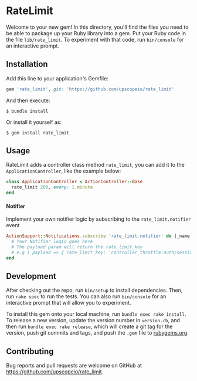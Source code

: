 # RateLimit

Welcome to your new gem! In this directory, you'll find the files you need to be able to package up your Ruby library into a gem. Put your Ruby code in the file `lib/rate_limit`. To experiment with that code, run `bin/console` for an interactive prompt.

## Installation

Add this line to your application's Gemfile:

```ruby
gem 'rate_limit', git: 'https://github.com/upscopeio/rate_limit'
```

And then execute:

    $ bundle install

Or install it yourself as:

    $ gem install rate_limit

## Usage

RateLimit adds a controller class method `rate_limit`, you can add it to the `ApplicationController`, like the example below:

```ruby
class ApplicationController < ActionController::Base
  rate_limit 200, every: 1.minute
end
```

#### Notifier
Implement your own notifier logic by subscribing to the `rate_limit.notifier` event

```ruby
ActionSupport::Notifications.subscribe 'rate_limit.notifier' do |_name, _start, _finish, _id, payload|
  # Your Notifier logic goes here
  # The payload param will return the rate_limit_key
  # e.g ( payload => { rate_limit_key: 'controller_throttle:auth/session:10:900:127.0.0.1' } )
end
```

## Development

After checking out the repo, run `bin/setup` to install dependencies. Then, run `rake spec` to run the tests. You can also run `bin/console` for an interactive prompt that will allow you to experiment.

To install this gem onto your local machine, run `bundle exec rake install`. To release a new version, update the version number in `version.rb`, and then run `bundle exec rake release`, which will create a git tag for the version, push git commits and tags, and push the `.gem` file to [rubygems.org](https://rubygems.org).

## Contributing

Bug reports and pull requests are welcome on GitHub at https://github.com/upscopeio/rate_limit.
